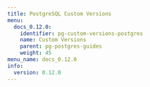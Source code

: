 ```yaml
---
title: PostgreSQL Custom Versions
menu:
  docs_0.12.0:
    identifier: pg-custom-versions-postgres
    name: Custom Versions
    parent: pg-postgres-guides
    weight: 45
menu_name: docs_0.12.0
info:
  version: 0.12.0
---
```


